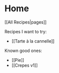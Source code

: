 # Home

\[\[All Recipes\|pages\]\]

Recipes I want to try:

* \[\[Tarte à la cannelle\]\]

Known good ones:

* \[\[Pie\]\]
* \[\[Crepes v1\]\]

